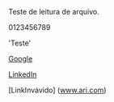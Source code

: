 Teste de leitura de arquivo.

0123456789

'Teste'

[Google](https://www.google.com)

[LinkedIn](https://www.linkedin.com/in/ariadnesantoss/)

[LinkInvávido] (www.ari.com)